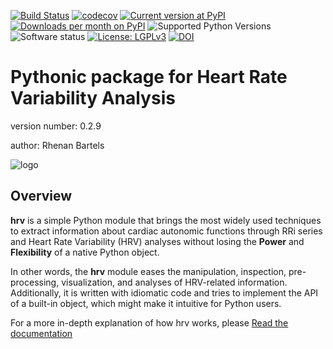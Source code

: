 [![Build Status](https://travis-ci.org/rhenanbartels/hrv.svg?branch=develop)](https://travis-ci.org/rhenanbartels/hrv)
[![codecov](https://codecov.io/gh/rhenanbartels/hrv/branch/develop/graph/badge.svg)](https://codecov.io/gh/rhenanbartels/hrv)
[![Current version at PyPI](https://img.shields.io/pypi/v/hrv.svg)](https://pypi.python.org/pypi/hrv)
[![Downloads per month on PyPI](https://img.shields.io/pypi/dm/hrv.svg)](https://pypi.python.org/pypi/hrv)
![Supported Python Versions](https://img.shields.io/pypi/pyversions/hrv.svg)
![Software status](https://img.shields.io/pypi/status/rows.svg)
[![License: LGPLv3](https://img.shields.io/pypi/l/hrv.svg)](https://github.com/rhenanbartels/hrv/blob/develop/LICENSE.md)
[![DOI](https://zenodo.org/badge/DOI/10.5281/zenodo.3960216.svg)](https://doi.org/10.5281/zenodo.3960216)


Pythonic package for Heart Rate Variability Analysis
===============================

version number: 0.2.9

author: Rhenan Bartels


![logo](https://raw.githubusercontent.com/rhenanbartels/hrv/develop/docs/logo-small.png)

Overview
--------

**hrv** is a simple Python module that brings the most widely used
techniques to extract information about cardiac autonomic functions through RRi series and Heart Rate Variability (HRV) analyses without losing the **Power** and **Flexibility**
of a native Python object.

In other words, the **hrv** module eases the manipulation, inspection, pre-processing, visualization, and analyses of HRV-related information. Additionally, it is written with idiomatic code and tries to implement the API of a built-in object, which might make it intuitive for Python users.


For a more in-depth explanation of how hrv works, please [Read the documentation](https://hrv.readthedocs.io/en/latest/)

